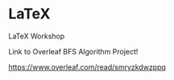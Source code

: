 # LaTeX
LaTeX Workshop

Link to Overleaf BFS Algorithm Project!

https://www.overleaf.com/read/smryzkdwzppq 
